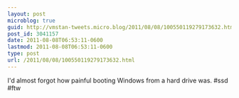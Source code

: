 ```yaml
---
layout: post
microblog: true
guid: http://vmstan-tweets.micro.blog/2011/08/08/100550119279173632.html
post_id: 3041157
date: 2011-08-08T06:53:11-0600
lastmod: 2011-08-08T06:53:11-0600
type: post
url: /2011/08/08/100550119279173632.html
---
```

I'd almost forgot how painful booting Windows from a hard drive was. #ssd #ftw
